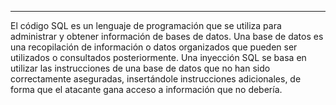 ___
El código SQL es un lenguaje de programación que se utiliza para administrar y obtener información de bases de datos. Una base de datos es una recopilación de información o datos organizados que pueden ser utilizados o consultados posteriormente.
Una inyección SQL se basa en utilizar las instrucciones de una base de datos que no han sido correctamente aseguradas, insertándole instrucciones adicionales, de forma que el atacante gana acceso a información que no debería.